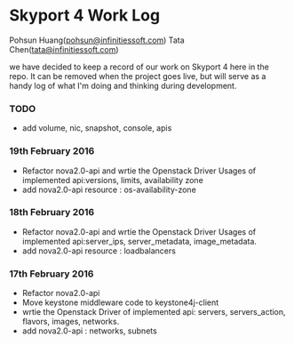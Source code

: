 # Skyport 4 Work Log

Pohsun Huang(pohsun@infinitiessoft.com)
Tata Chen(tata@infinitiessoft.com)

we have decided to keep a record of our work on Skyport 4 here in the repo. It can be removed when the project goes live, but will serve as a handy log of what I'm doing and thinking during development.

### TODO

* add volume, nic, snapshot, console, apis

### 19th February 2016

* Refactor nova2.0-api and wrtie the Openstack Driver Usages of implemented api:versions, limits, availability zone
* add nova2.0-api resource : os-availability-zone

### 18th February 2016

* Refactor nova2.0-api and wrtie the Openstack Driver Usages of implemented api:server_ips, server_metadata, image_metadata.
* add nova2.0-api resource : loadbalancers

### 17th February 2016

* Refactor nova2.0-api
* Move keystone middleware code to keystone4j-client 
* wrtie the Openstack Driver of implemented api: servers, servers_action, flavors, images, networks.
* add nova2.0-api : networks, subnets

